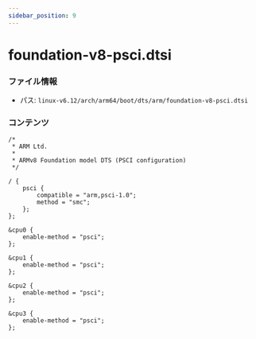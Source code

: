 ```yaml
---
sidebar_position: 9
---
```

# foundation-v8-psci.dtsi

### ファイル情報

- パス: `linux-v6.12/arch/arm64/boot/dts/arm/foundation-v8-psci.dtsi`

### コンテンツ

```dtsi
/*
 * ARM Ltd.
 *
 * ARMv8 Foundation model DTS (PSCI configuration)
 */

/ {
	psci {
		compatible = "arm,psci-1.0";
		method = "smc";
	};
};

&cpu0 {
	enable-method = "psci";
};

&cpu1 {
	enable-method = "psci";
};

&cpu2 {
	enable-method = "psci";
};

&cpu3 {
	enable-method = "psci";
};

```
